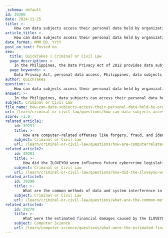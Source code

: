 ```yaml
---
_schema: default
id: 39300
date: 2024-11-25
title: >-
    How can data subjects access their personal data held by organizations?
article_title: >-
    How can data subjects access their personal data held by organizations?
date_format: MMM DD, YYYY
post_on_text: Posted on
seo:
  title: QuickTakes | Criminal or Civil Law
  page_description: >-
    In the Philippines, the Data Privacy Act of 2012 provides data subjects with the right to access their personal data held by organizations, outlining procedures, response times, and rights related to data management.
  page_keywords: >-
    Data Privacy Act, personal data access, Philippines, data subjects, right to access, request access, response time, rectification, notification of rights, data portability, National Privacy Commission
author: QuickTakes
question: >-
    How can data subjects access their personal data held by organizations?
answer: >-
    In the Philippines, data subjects can access their personal data held by organizations under the provisions of the Data Privacy Act of 2012 (Republic Act No. 10173). This law establishes specific rights for individuals regarding their personal data, including the right to access.\n\n### How Data Subjects Can Access Their Personal Data:\n\n1. **Right to Access**: According to Section 34 of the Data Privacy Act, data subjects have the right to reasonable access to their personal data. This includes:\n   - The contents of their personal data that have been processed.\n   - The sources from which their personal data were obtained.\n   - The names and addresses of recipients of their personal data.\n   - The manner in which their data were processed.\n   - The reasons for the disclosure of their personal data to recipients.\n   - Information on any automated processes that may significantly affect them.\n   - The date when their personal data was last accessed and modified.\n   - The identity and contact details of the personal information controller (PIC).\n\n2. **Requesting Access**: Data subjects can request access to their personal data by contacting the organization that holds their data. Organizations are required to have procedures in place to handle such requests, which may include:\n   - A formal request form or platform for data subjects to submit their access requests.\n   - Clear guidelines on how to submit requests and the information required.\n\n3. **Response Time**: Organizations are obligated to respond to access requests within a reasonable timeframe. The specific duration may vary, but it is generally expected that organizations act promptly to fulfill these requests.\n\n4. **Right to Rectification**: If a data subject finds inaccuracies in their personal data, they have the right to dispute and request corrections. Organizations must address these requests unless they are deemed vexatious or unreasonable.\n\n5. **Notification of Rights**: Organizations must inform data subjects of their rights, including the right to access, before their personal data is processed. This is typically done through privacy notices or policies.\n\n6. **Data Portability**: Data subjects also have the right to data portability, which allows them to manage their personal data and transmit it from one personal information controller to another.\n\n### Conclusion\n\nThe Data Privacy Act of 2012 provides a robust framework for data subjects in the Philippines to access and manage their personal data. Organizations are required to comply with these regulations, ensuring transparency and accountability in the handling of personal information. Data subjects should be proactive in exercising their rights and can seek assistance from the National Privacy Commission if they encounter issues in accessing their data.
subject: Criminal or Civil Law
file_name: how-can-data-subjects-access-their-personal-data-held-by-organizations.md
url: /learn/criminal-or-civil-law/questions/how-can-data-subjects-access-their-personal-data-held-by-organizations
score: -1.0
related_article1:
    id: 39291
    title: >-
        How are computer-related offenses like forgery, fraud, and identity theft perpetrated online?
    subject: Criminal or Civil Law
    url: /learn/criminal-or-civil-law/questions/how-are-computerrelated-offenses-like-forgery-fraud-and-identity-theft-perpetrated-online
related_article2:
    id: 39281
    title: >-
        How did the ILOVEYOU worm influence future cybercrime legislation?
    subject: Criminal or Civil Law
    url: /learn/criminal-or-civil-law/questions/how-did-the-iloveyou-worm-influence-future-cybercrime-legislation
related_article3:
    id: 39290
    title: >-
        What are the common methods of data and system interference in cybercrimes?
    subject: Criminal or Civil Law
    url: /learn/criminal-or-civil-law/questions/what-are-the-common-methods-of-data-and-system-interference-in-cybercrimes
related_article4:
    id: 39279
    title: >-
        What were the estimated financial damages caused by the ILOVEYOU worm?
    subject: Computer Science
    url: /learn/computer-science/questions/what-were-the-estimated-financial-damages-caused-by-the-iloveyou-worm
---
```


&nbsp;